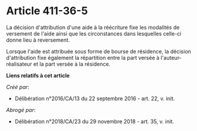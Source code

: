 # Article 411-36-5

La décision d'attribution d'une aide à la réécriture fixe les modalités  de versement de l'aide ainsi que les circonstances
dans lesquelles  celle-ci donne lieu à reversement.

Lorsque l'aide est attribuée sous forme de  bourse de résidence, la décision d'attribution fixe également la  répartition
entre la part versée à l'auteur-réalisateur et la part  versée à la résidence.

**Liens relatifs à cet article**

_Créé par_:

  - Délibération n°2016/CA/13 du 22 septembre 2016 - art. 22, v. init.

_Abrogé par_:

  - Délibération n°2018/CA/23 du 29 novembre 2018 - art. 35, v. init.
